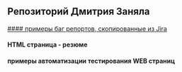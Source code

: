 ## Репозиторий Дмитрия Заняла 


[#### примеры баг репортов, скопированные из Jira](https://github.com/dmitrijzz/portfolio.github.io/blob/master/shop.py) 
#### HTML страница - резюме
#### примеры автоматизации тестирования WEB страниц
